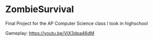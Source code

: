 # ZombieSurvival
Final Project for the AP Computer Science class I took in highschool

Gameplay: https://youtu.be/ViX3dpa46dM

